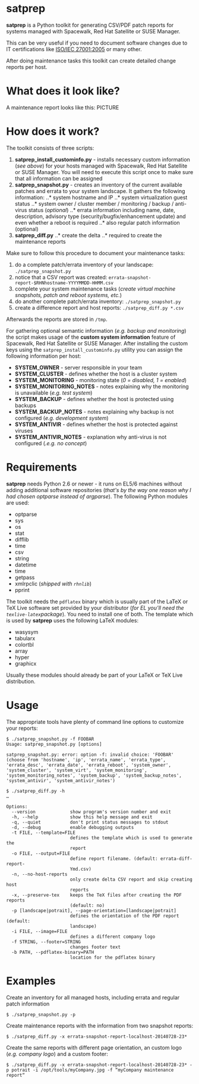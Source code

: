 satprep
=======

**satprep** is a Python toolkit for generating CSV/PDF patch reports for systems managed with Spacewalk, Red Hat Satellite or SUSE Manager.
 
This can be very useful if you need to document software changes due to IT certifications like [ISO/IEC 27001:2005](http://en.wikipedia.org/wiki/ISO/IEC_27001:2005) or many other.
 
After doing maintenance tasks this toolkit can create detailed change reports per host.



What does it look like?
=======================

A maintenance report looks like this:
PICTURE



How does it work?
=================

The toolkit consists of three scripts:
1. **satprep_install_custominfo.py** - installs necessary custom information (*see above*) for your hosts managed with Spacewalk, Red Hat Satellite or SUSE Manager. You will need to execute this script once to make sure that all information can be assigned
2. **satprep_snapshot.py** - creates an inventory of the current available patches and errata to your system landscape. It gathers the following information:
..* system hostname and IP
..* system virtualization guest status
..* system owner / cluster member / monitoring / backup / anti-virus status (*optional*)
..* errata information including name, date, description, advisory type (security/bugfix/enhancement update) and even whether a reboot is required
..* also regular patch information (optional)
3. **satprep_diff.py**
..* create the delta
..* required to create the maintenance reports

Make sure to follow this procedure to document your maintenance tasks:
1. do a complete patch/errata inventory of your landscape: `./satprep_snapshot.py`
2. notice that a CSV report was created: `errata-snapshot-report-$RHNhostname-YYYYMMDD-HHMM.csv`
3. complete your system maintenance tasks (*create virtual machine snapshots, patch and reboot systems, etc.*)
4. do another complete patch/errata inventory: `./satprep_snapshot.py`
5. create a difference report and host reports: `./satprep_diff.py *.csv`

Afterwards the reports are stored in `/tmp`.

For gathering optional semantic information (*e.g. backup and monitoring*) the script makes usage of the **custom system information** feature of Spacewalk, Red Hat Satellite or SUSE Manager. After installing the custom keys using the `satprep_install_custominfo.py` utility you can assign the following information per host:
* **SYSTEM_OWNER** - server responsible in your team
* **SYSTEM_CLUSTER** - defines whether the host is a cluster system
* **SYSTEM_MONITORING** - monitoring state (*0 = disabled, 1 = enabled*)
* **SYSTEM_MONITORING_NOTES** - notes explaining why the monitoring is unavailable (*e.g. test system*)
* **SYSTEM_BACKUP** - defines whether the host is protected using backups
* **SYSTEM_BACKUP_NOTES** - notes explaining why backup is not configured (*e.g. development system*)
* **SYSTEM_ANTIVIR** - defines whether the host is protected against viruses
* **SYSTEM_ANTIVIR_NOTES** - explanation why anti-virus is not configured (*.e.g. no concept*)



Requirements
============

**satprep** needs Python 2.6 or newer - it runs on EL5/6 machines without adding additional software repositories (*that's by the way one reason why I had chosen optparse instead of argparse*).
The following Python modules are used:
* optparse
* sys
* os
* stat
* difflib
* time
* csv
* string
* datetime
* time
* getpass
* xmlrpclic (*shipped with `rhnlib`*)
* pprint

The toolkit needs the `pdflatex` binary which is usually part of the LaTeX or TeX Live software set provided by your distributor (*for EL you’ll need the `texlive-latex`package*). You need to install one of both.
The template which is used by **satprep** uses the following LaTeX modules:
* wasysym
* tabularx
* colortbl
* array
* hyper
* graphicx

Usually these modules should already be part of your LaTeX or TeX Live distribution.



Usage
=====

The appropriate tools have plenty of command line options to customize your reports:
```
$ ./satprep_snapshot.py -f FOOBAR
Usage: satprep_snapshot.py [options]

satprep_snapshot.py: error: option -f: invalid choice: 'FOOBAR' (choose from 'hostname', 'ip', 'errata_name', 'errata_type', 'errata_desc', 'errata_date', 'errata_reboot', 'system_owner', 'system_cluster', 'system_virt', 'system_monitoring', 'system_monitoring_notes', 'system_backup', 'system_backup_notes', 'system_antivir', 'system_antivir_notes')
```

```
$ ./satprep_diff.py -h
…

Options:
  --version             show program's version number and exit
  -h, --help            show this help message and exit
  -q, --quiet           don't print status messages to stdout
  -d, --debug           enable debugging outputs
  -t FILE, --template=FILE
                        defines the template which is used to generate the
                        report
  -o FILE, --output=FILE
                        define report filename. (default: errata-diff-report-
                        Ymd.csv)
  -n, --no-host-reports
                        only create delta CSV report and skip creating host
                        reports
  -x, --preserve-tex    keeps the TeX files after creating the PDF reports
                        (default: no)
  -p [landscape|potrait], --page-orientation=[landscape|potrait]
                        defines the orientation of the PDF report (default:
                        landscape)
  -i FILE, --image=FILE
                        defines a different company logo
  -f STRING, --footer=STRING
                        changes footer text
  -b PATH, --pdflatex-binary=PATH
                        location for the pdflatex binary
```



Examples
========

Create an inventory for all managed hosts, including errata and regular patch information
```
$ ./satprep_snapshot.py -p
```

Create maintenance reports with the information from two snapshot reports:
```
$ ./satprep_diff.py -x errata-snapshot-report-localhost-20140728-23*
```

Create the same reports with different page orientation, an custom logo (*e.g. company logo*) and a custom footer:
```
$ ./satprep_diff.py -x errata-snapshot-report-localhost-20140728-23* -p potrait -i /opt/tools/myCompany.jpg -f “myCompany maintenance report“
```
